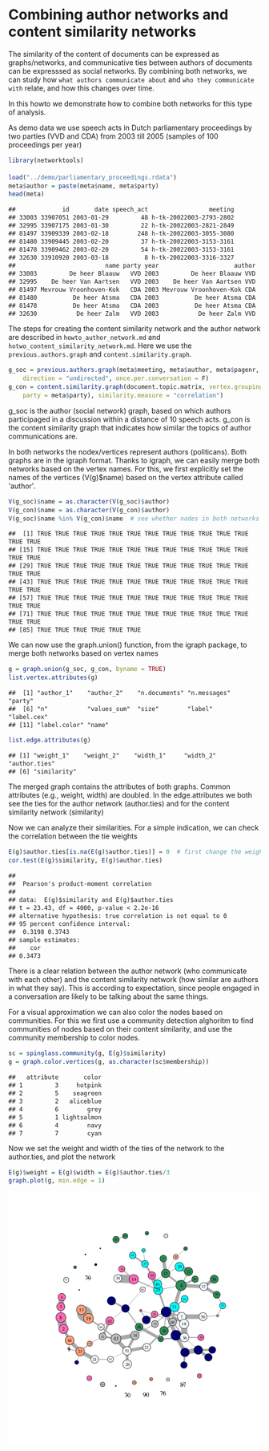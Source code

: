 



Combining author networks and content similarity networks
==========================

The similarity of the content of documents can be expressed as graphs/networks, and communicative ties between authors of documents can be expresssed as social networks. By combining both networks, we can study how `what authors communicate about` and `who they communicate with` relate, and how this changes over time.

In this howto we demonstrate how to combine both networks for this type of analysis.

As demo data we use speech acts in Dutch parliamentary proceedings by two parties (VVD and CDA) from 2003 till 2005 (samples of 100 proceedings per year)


```r
library(networktools)

load("../demo/parliamentary_proceedings.rdata")
meta$author = paste(meta$name, meta$party)
head(meta)
```

```
##             id       date speech_act                 meeting
## 33003 33907051 2003-01-29         48 h-tk-20022003-2793-2802
## 32995 33907175 2003-01-30         22 h-tk-20022003-2821-2849
## 81497 33909339 2003-02-18        248 h-tk-20022003-3055-3080
## 81480 33909445 2003-02-20         37 h-tk-20022003-3153-3161
## 81478 33909462 2003-02-20         54 h-tk-20022003-3153-3161
## 32630 33910920 2003-03-18          8 h-tk-20022003-3316-3327
##                         name party year                     author
## 33003         De heer Blaauw   VVD 2003         De heer Blaauw VVD
## 32995    De heer Van Aartsen   VVD 2003    De heer Van Aartsen VVD
## 81497 Mevrouw Vroonhoven-Kok   CDA 2003 Mevrouw Vroonhoven-Kok CDA
## 81480          De heer Atsma   CDA 2003          De heer Atsma CDA
## 81478          De heer Atsma   CDA 2003          De heer Atsma CDA
## 32630           De heer Zalm   VVD 2003           De heer Zalm VVD
```


The steps for creating the content similarity network and the author network are described in `howto_author_network.md` and `hotwo_content_similarity_network.md`. Here we use the `previous.authors.graph` and `content.similarity.graph`. 


```r
g_soc = previous.authors.graph(meta$meeting, meta$author, meta$pagenr, lookback = 10, 
    direction = "undirected", once.per.conversation = F)
g_con = content.similarity.graph(document.topic.matrix, vertex.grouping.vars = list(author = meta$author, 
    party = meta$party), similarity.measure = "correlation")
```


g_soc is the author (social network) graph, based on which authors participaged in a discussion within a distance of 10 speech acts. 
g_con is the content similarity graph that indicates how similar the topics of author communications are.

In both networks the nodex/vertices represent authors (politicans). Both graphs are in the igraph format. Thanks to igraph, we can easily merge both networks based on the vertex names. For this, we first explicitly set the names of the vertices (V(g)$name) based on the vertex attribute called 'author'.


```r
V(g_soc)$name = as.character(V(g_soc)$author)
V(g_con)$name = as.character(V(g_con)$author)
V(g_soc)$name %in% V(g_con)$name  # see whether nodes in both networks match
```

```
##  [1] TRUE TRUE TRUE TRUE TRUE TRUE TRUE TRUE TRUE TRUE TRUE TRUE TRUE TRUE
## [15] TRUE TRUE TRUE TRUE TRUE TRUE TRUE TRUE TRUE TRUE TRUE TRUE TRUE TRUE
## [29] TRUE TRUE TRUE TRUE TRUE TRUE TRUE TRUE TRUE TRUE TRUE TRUE TRUE TRUE
## [43] TRUE TRUE TRUE TRUE TRUE TRUE TRUE TRUE TRUE TRUE TRUE TRUE TRUE TRUE
## [57] TRUE TRUE TRUE TRUE TRUE TRUE TRUE TRUE TRUE TRUE TRUE TRUE TRUE TRUE
## [71] TRUE TRUE TRUE TRUE TRUE TRUE TRUE TRUE TRUE TRUE TRUE TRUE TRUE TRUE
## [85] TRUE TRUE TRUE TRUE TRUE TRUE
```


We can now use the graph.union() function, from the igraph package, to merge both networks based on vertex names


```r
g = graph.union(g_soc, g_con, byname = TRUE)
list.vertex.attributes(g)
```

```
##  [1] "author_1"    "author_2"    "n.documents" "n.messages"  "party"      
##  [6] "n"           "values_sum"  "size"        "label"       "label.cex"  
## [11] "label.color" "name"
```

```r
list.edge.attributes(g)
```

```
## [1] "weight_1"    "weight_2"    "width_1"     "width_2"     "author.ties"
## [6] "similarity"
```


The merged graph contains the attributes of both graphs. Common attributes (e.g., weight, width) are doubled. In the edge.attributes we both see the ties for the author network (author.ties) and for the content similarity network (similarity)

Now we can analyze their similarities. For a simple indication, we can check the correlation between the tie weights


```r
E(g)$author.ties[is.na(E(g)$author.ties)] = 0  # first change the weight of missing author network ties to zero 
cor.test(E(g)$similarity, E(g)$author.ties)
```

```
## 
## 	Pearson's product-moment correlation
## 
## data:  E(g)$similarity and E(g)$author.ties
## t = 23.43, df = 4000, p-value < 2.2e-16
## alternative hypothesis: true correlation is not equal to 0
## 95 percent confidence interval:
##  0.3198 0.3743
## sample estimates:
##    cor 
## 0.3473
```


There is a clear relation between the author network (who communicate with each other) and the content similarity network (how similar are authors in what they say). This is according to expectation, since people engaged in a conversation are likely to be talking about the same things.

For a visual approximation we can also color the nodes based on communities. For this we first use a community detection alghoritm to find communities of nodes based on their content similarity, and use the community membership to color nodes.


```r
sc = spinglass.community(g, E(g)$similarity)
g = graph.color.vertices(g, as.character(sc$membership))
```

```
##   attribute       color
## 1         3     hotpink
## 2         5    seagreen
## 3         2   aliceblue
## 4         6        grey
## 5         1 lightsalmon
## 6         4        navy
## 7         7        cyan
```


Now we set the weight and width of the ties of the network to the author.ties, and plot the network


```r
E(g)$weight = E(g)$width = E(g)$author.ties/3
graph.plot(g, min.edge = 1)
```

![plot of chunk unnamed-chunk-8](figures_author_and_content_networks/unnamed-chunk-8.png) 




